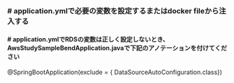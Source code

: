 ### # application.ymlで必要の変数を設定するまたはdocker fileから注入する

#### # application.ymlでRDSの変数は正しく設定しないとき、AwsStudySampleBendApplication.javaで下記のアノテーションを付けてください

@SpringBootApplication(exclude = { DataSourceAutoConfiguration.class})

###### 